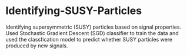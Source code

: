 # Identifying-SUSY-Particles

Identifying supersymmetric (SUSY) particles based on signal properties. Used Stochastic Gradient Descent (SGD) classifier to train the data and used the classfication model to predict whether SUSY particles were produced by new signals.
